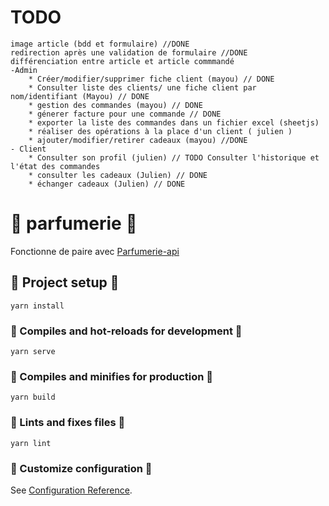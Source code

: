 # TODO

    image article (bdd et formulaire) //DONE
    redirection après une validation de formulaire //DONE
    différenciation entre article et article commmandé 
    -Admin
        * Créer/modifier/supprimer fiche client (mayou) // DONE
        * Consulter liste des clients/ une fiche client par nom/identifiant (Mayou) // DONE
        * gestion des commandes (mayou) // DONE
        * génerer facture pour une commande // DONE
        * exporter la liste des commandes dans un fichier excel (sheetjs) 
        * réaliser des opérations à la place d'un client ( julien )
        * ajouter/modifier/retirer cadeaux (mayou) //DONE
    - Client
        * Consulter son profil (julien) // TODO Consulter l'historique et l'état des commandes
        * consulter les cadeaux (Julien) // DONE 
        * échanger cadeaux (Julien) // DONE

# :cherry_blossom: parfumerie :cherry_blossom:
Fonctionne de paire avec [Parfumerie-api](https://github.com/Orghaniian/parfumerie-api)
## :tulip: Project setup :tulip:
```
yarn install
```

### :sunflower: Compiles and hot-reloads for development :sunflower:
```
yarn serve
```

### :hibiscus: Compiles and minifies for production :hibiscus:
```
yarn build
```

### :blossom: Lints and fixes files :blossom:
```
yarn lint
```

### :rose: Customize configuration :rose:
See [Configuration Reference](https://cli.vuejs.org/config/).

